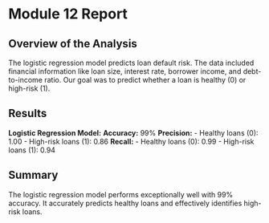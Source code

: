 # Module 12 Report

## Overview of the Analysis

The logistic regression model predicts loan default risk. The data included financial information like loan size, interest rate, borrower income, and debt-to-income ratio. Our goal was to predict whether a loan is healthy (0) or high-risk (1).

## Results

 **Logistic Regression Model:**
   **Accuracy:** 99%
   **Precision:**
    - Healthy loans (0): 1.00
    - High-risk loans (1): 0.86
   **Recall:**
    - Healthy loans (0): 0.99
    - High-risk loans (1): 0.94

## Summary

The logistic regression model performs exceptionally well with 99% accuracy. It accurately predicts healthy loans and effectively identifies high-risk loans.
